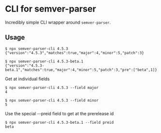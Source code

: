 # CLI for semver-parser

Incredibly simple CLI wrapper around `semver-parser`.

## Usage

```
$ npx semver-parser-cli 4.5.3
{"version":"4.5.3","matches":true,"major":4,"minor":5,"patch":3}

$ npx semver-parser-cli 4.5.3-beta.1
{"version":"4.5.3-beta.1","matches":true,"major":4,"minor":5,"patch":3,"pre":["beta",1]}
```

Get at individual fields

```
$ npx semver-parser-cli 4.5.3 --field major
4

$ npx semver-parser-cli 4.5.3 --field minor
5
```

Use the special --preid field to get at the prerelease id

```
$ npx semver-parser-cli 4.5.3-beta.1 --field preid
beta
```
